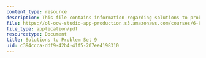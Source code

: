 ```yaml
---
content_type: resource
description: This file contains information regarding solutions to problem set 9.
file: https://ol-ocw-studio-app-production.s3.amazonaws.com/courses/6-851-advanced-data-structures-spring-2012/c394cccaddf942b441f5207ee4198310_MIT6_851S12_ps9sol.pdf
file_type: application/pdf
resourcetype: Document
title: Solutions to Problem Set 9
uid: c394ccca-ddf9-42b4-41f5-207ee4198310
---
```

